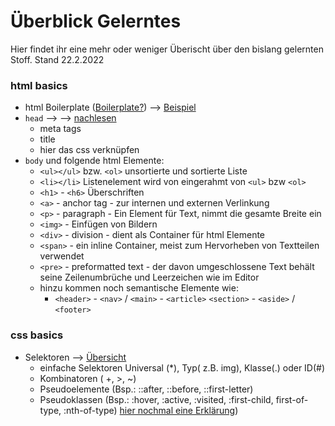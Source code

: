 # Überblick Gelerntes 

Hier findet ihr eine mehr oder weniger Überischt über den bislang gelernten Stoff. Stand 22.2.2022

### html basics

- html Boilerplate ([Boilerplate?](https://kulturbanause.de/faq/boilerplate/)) --> [Beispiel](boilerplate.html)
- `head` --> --> [nachlesen](https://developer.mozilla.org/de/docs/Learn/HTML/Introduction_to_HTML/The_head_metadata_in_HTML)
    - meta tags
    - title
    - hier das css verknüpfen
- `body` und folgende html Elemente:
    - `<ul></ul>` bzw. `<ol>` unsortierte und sortierte Liste
    - `<li></li>` Listenelement wird von eingerahmt von `<ul>` bzw `<ol>`
    - `<h1>` - `<h6>` Überschriften
    - `<a>` - anchor tag - zur internen und externen Verlinkung
    - `<p>` - paragraph - Ein Element für Text, nimmt die gesamte Breite ein
    - `<img>` - Einfügen von Bildern
    - `<div>` - division - dient als Container für html Elemente
    - `<span>` - ein inline Container, meist zum Hervorheben von Textteilen verwendet
    - `<pre>` - preformatted text - der davon umgeschlossene Text behält seine Zeilenumbrüche und Leerzeichen wie im Editor
    - hinzu kommen noch semantische Elemente wie:
        - `<header>` -  `<nav>` / `<main>` - `<article>` `<section>` - `<aside>` / `<footer>`

### css basics
 - Selektoren --> [Übersicht](https://wiki.selfhtml.org/wiki/CSS/Selektoren#Referenz-Seiten)
     - einfache Selektoren Universal (*), Typ( z.B. img), Klasse(.) oder ID(#)
     - Kombinatoren ( +, >, ~)
     - Pseudoelemente (Bsp.: ::after, ::before, ::first-letter)
     - Pseudoklassen (Bsp.: :hover, :active, :visited, :first-child, first-of-type, :nth-of-type) [hier nochmal eine Erklärung](https://h5c3.de/inhalte/alle-css3-selektoren-im-detail-strukturpseudoklassen/))
